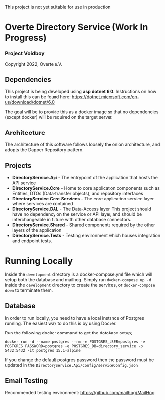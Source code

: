 This project is not yet suitable for use in production

# Overte Directory Service (Work In Progress)
### Project Voidboy

Copyright 2022, Overte e.V.

## Dependencies
This project is being developed using **asp dotnet 6.0**. Instructions on how to install this can be found here: https://dotnet.microsoft.com/en-us/download/dotnet/6.0

The goal will be to provide this as a docker image so that no dependencies (except docker) will be required on the target server.

## Architecture
The architecture of this software follows loosely the onion architecture, and adopts the Dapper Repository pattern.

## Projects
- **DirectoryService.Api** - The entrypoint of the application that hosts the API service
- **DirectoryService.Core** - Home to core application components such as Entities, DTOs (Data-transfer objects), and repository interfaces
- **DirectoryService.Core.Services** - The core application service layer where services are contained
- **DirectoryService.DAL** - The Data-Access layer. This project should have no dependency on the service or API layer, and should be interchangeable in future with other database connectors.
- **DirectoryService.Shared** - Shared components required by the other layers of the application
- **DirectoryService.Tests** - Testing environment which houses integration and endpoint tests.


# Running Locally

Inside the `development` directory is a docker-compose.yml file which will setup both the database and mailhog. Simply run `docker-compose up -d` inside the `development` directory to create the services, or `docker-compose down` to terminate them.

## Database
In order to run locally, you need to have a local instance of Postgres running. The easiest way to do this is by using Docker.

Run the following docker command to get the database setup;

`docker run -d --name postgres --rm -e POSTGRES_USER=postgres -e POSTGRES_PASSWORD=postgres -e POSTGRES_DB=directory_service -p 5432:5432 -it postgres:15.1-alpine`

If you change the default postgres password then the password must be updated in the `DirectoryService.Api/config/serviceConfig.json`

## Email Testing
Recommended testing environment: https://github.com/mailhog/MailHog